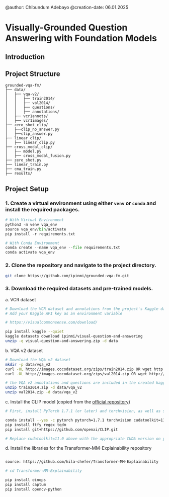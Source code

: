 @author: Chibundum Adebayo
@creation-date: 06.01.2025

# Visually-Grounded Question Answering with Foundation Models

## Introduction

## Project Structure

```
grounded-vqa-fm/
├── data/
│   ├── vqa-v2/
│   │   ├── train2014/
│   │   ├── val2014/
│   │   ├── questions/
│   │   ├── annotations/
│   ├── vcr1annots/
│   ├── vcr1images/
├── zero_shot_clip/
│   ├──clip_no_answer.py
│   ├──clip_answer.py
├── linear_clip/
│   ├── linear_clip.py
├── cross_modal_clip/
│   ├── model.py
│   ├── cross_modal_fusion.py
├── zero_shot.py
├── linear_train.py
├── cma_train.py
├── results/
```

## Project Setup

### 1. Create a virtual environment using either `venv` or `conda` and install the required packages.

```python
# With Virtual Environment
python3 -m venv vqa_env
source vqa_env/bin/activate
pip install -r requirements.txt

# With Conda Environment
conda create --name vqa_env --file requirements.txt
conda activate vqa_env
```

### 2. Clone the repository and navigate to the project directory.

```bash
git clone https://github.com/ipinmi/grounded-vqa-fm.git
```

### 3. Download the required datasets and pre-trained models.

a. VCR dataset

```bash
# Download the VCR dataset and annotations from the project's Kaggle dataset
# Add your Kaggle API key as an environment variable

# https://visualcommonsense.com/download/

pip install kaggle --quiet
kaggle datasets download ipinmi/visual-question-and-answering
unzip -q visual-question-and-answering.zip -d data
```

b. VQA v2 dataset

```bash
# Download the VQA v2 dataset
mkdir -p data/vqa_v2
curl -OL http://images.cocodataset.org/zips/train2014.zip OR wget http://images.cocodataset.org/zips/train2014.zip
curl -OL http://images.cocodataset.org/zips/val2014.zip OR wget http://images.cocodataset.org/zips/val2014.zip

# the VQA v2 annotations and questions are included in the created kaggle dataset
unzip train2014.zip -d data/vqa_v2
unzip val2014.zip -d data/vqa_v2
```

c. Install the CLIP model (copied from the [official repository](https://github.com/openai/CLIP))

```bash
# First, install PyTorch 1.7.1 (or later) and torchvision, as well as small additional dependencies, and then install this repo as a Python package. On a CUDA GPU machine, the following will do the trick:

conda install --yes -c pytorch pytorch=1.7.1 torchvision cudatoolkit=11.0
pip install ftfy regex tqdm
pip install git+https://github.com/openai/CLIP.git

# Replace cudatoolkit=11.0 above with the appropriate CUDA version on your machine or cpuonly when installing on a machine without a GPU.
```

d. Install the libraries for the Transformer-MM-Explainability repository

```bash

source: https://github.com/hila-chefer/Transformer-MM-Explainability

# cd Transformer-MM-Explainability

pip install einops
pip install captum
pip install opencv-python
```
